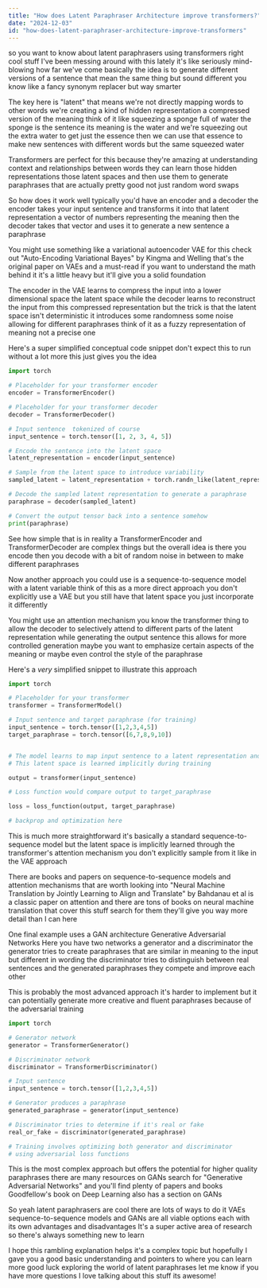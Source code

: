 ```yaml
---
title: "How does Latent Paraphraser Architecture improve transformers?"
date: "2024-12-03"
id: "how-does-latent-paraphraser-architecture-improve-transformers"
---
```


 so you want to know about latent paraphrasers using transformers right  cool stuff  I've been messing around with this lately  it's like seriously mind-blowing how far we've come  basically the idea is to generate different versions of a sentence that mean the same thing but sound different you know  like a fancy synonym replacer but way smarter

The key here is "latent"  that means we're not directly mapping words to other words  we're creating a kind of hidden representation a compressed version of the meaning  think of it like squeezing a sponge full of water the sponge is the sentence its meaning is the water and we're squeezing out the extra water to get just the essence then we can use that essence to make new sentences with different words  but the same squeezed water

Transformers are perfect for this because they're amazing at understanding context and relationships between words  they can learn those hidden representations those latent spaces  and then use them to generate paraphrases that are actually pretty good  not just random word swaps

So how does it work  well typically you'd have an encoder and a decoder  the encoder takes your input sentence and transforms it into that latent representation a vector of numbers representing the meaning  then the decoder takes that vector and uses it to generate a new sentence  a paraphrase

You might use something like a variational autoencoder VAE for this  check out "Auto-Encoding Variational Bayes" by Kingma and Welling  that's the original paper on VAEs and a must-read if you want to understand the math behind it  it's a little heavy but it'll give you a solid foundation

The encoder in the VAE learns to compress the input into a lower dimensional space the latent space while the decoder learns to reconstruct the input from this compressed representation  but the trick is that the latent space isn't deterministic  it introduces some randomness some noise allowing for different paraphrases  think of it as a fuzzy representation of meaning  not a precise one

Here's a super simplified conceptual code snippet  don't expect this to run without a lot more  this just gives you the idea

```python
import torch

# Placeholder for your transformer encoder
encoder = TransformerEncoder()

# Placeholder for your transformer decoder
decoder = TransformerDecoder()

# Input sentence  tokenized of course
input_sentence = torch.tensor([1, 2, 3, 4, 5])

# Encode the sentence into the latent space
latent_representation = encoder(input_sentence)

# Sample from the latent space to introduce variability
sampled_latent = latent_representation + torch.randn_like(latent_representation) * 0.1

# Decode the sampled latent representation to generate a paraphrase
paraphrase = decoder(sampled_latent)

# Convert the output tensor back into a sentence somehow
print(paraphrase) 
```

See how simple that is  in reality  a TransformerEncoder and TransformerDecoder are complex things but the overall idea is there  you encode then you decode with a bit of random noise in between to make different paraphrases

Now  another approach you could use is a sequence-to-sequence model with a latent variable  think of this as a more direct approach  you don't explicitly use a VAE  but you still have that latent space  you just incorporate it differently

You might use an attention mechanism  you know the transformer thing  to allow the decoder to selectively attend to different parts of the latent representation while generating the output sentence   this allows for more controlled generation maybe you want to emphasize certain aspects of the meaning  or maybe even control the style of the paraphrase

Here's a *very* simplified snippet to illustrate this approach

```python
import torch

# Placeholder for your transformer
transformer = TransformerModel()

# Input sentence and target paraphrase (for training)
input_sentence = torch.tensor([1,2,3,4,5])
target_paraphrase = torch.tensor([6,7,8,9,10])


# The model learns to map input sentence to a latent representation and then to the target paraphrase
# This latent space is learned implicitly during training

output = transformer(input_sentence)

# Loss function would compare output to target_paraphrase 

loss = loss_function(output, target_paraphrase)

# backprop and optimization here
```

This is much more straightforward  it's basically a standard sequence-to-sequence model  but the latent space is implicitly learned through the transformer's attention mechanism  you don't explicitly sample from it like in the VAE approach

There are books and papers on sequence-to-sequence models and attention mechanisms  that are worth looking into  "Neural Machine Translation by Jointly Learning to Align and Translate" by Bahdanau et al is a classic paper on attention  and there are tons of books on neural machine translation that cover this stuff  search for them  they'll give you way more detail than I can here


One final example uses a GAN architecture  Generative Adversarial Networks  Here you have two networks a generator and a discriminator  the generator tries to create paraphrases that are similar in meaning to the input but different in wording the discriminator tries to distinguish between real sentences and the generated paraphrases  they compete and improve each other

This is probably the most advanced approach  it's harder to implement but it can potentially generate more creative and fluent paraphrases  because of the adversarial training


```python
import torch

# Generator network
generator = TransformerGenerator()

# Discriminator network
discriminator = TransformerDiscriminator()

# Input sentence
input_sentence = torch.tensor([1,2,3,4,5])

# Generator produces a paraphrase
generated_paraphrase = generator(input_sentence)

# Discriminator tries to determine if it's real or fake
real_or_fake = discriminator(generated_paraphrase)

# Training involves optimizing both generator and discriminator
# using adversarial loss functions
```

This is the most complex approach  but offers the potential for higher quality paraphrases  there are many resources on GANs  search for "Generative Adversarial Networks" and you'll find plenty of papers and books  Goodfellow's book on Deep Learning also has a section on GANs

So yeah  latent paraphrasers are cool  there are lots of ways to do it  VAEs sequence-to-sequence models and GANs are all viable options  each with its own advantages and disadvantages  It's a super active area of research  so there's always something new to learn


I hope this rambling explanation helps  it's a complex topic but hopefully I gave you a good basic understanding and pointers to where you can learn more  good luck exploring the world of latent paraphrases  let me know if you have more questions  I love talking about this stuff  its awesome!
